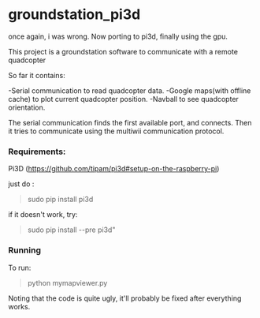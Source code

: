 groundstation_pi3d
==================

once again, i was wrong.
Now porting to pi3d, finally using the gpu.


This project is a groundstation software to communicate with a remote quadcopter

So far it contains:

-Serial communication to read quadcopter data.
-Google maps(with offline cache) to plot current quadcopter position.
-Navball to see quadcopter orientation.

The serial communication finds the first available port, and connects. Then it tries to communicate using the multiwii communication protocol.


### Requirements: ###
Pi3D (https://github.com/tipam/pi3d#setup-on-the-raspberry-pi)

just do :
>sudo pip install pi3d   

if it doesn't work, try:

>sudo pip install --pre pi3d"

### Running ###
To run:

>python mymapviewer.py

Noting that the code is quite ugly, it'll probably be fixed after everything works.
